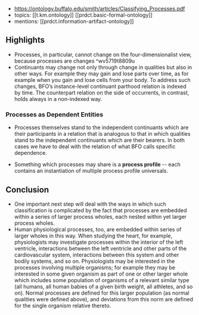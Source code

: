 
- https://ontology.buffalo.edu/smith/articles/Classifying_Processes.pdf
- topics: [[t.km.ontology]] [[prdct.basic-formal-ontology]]
- mentions: [[prdct.information-artifact-ontology]]

## Highlights

- Processes, in particular, cannot change on the four-dimensionalist view, because processes are changes  ^wv5719t8809u
- Continuants may change not only through change in qualities but also in other ways. For example they may gain and lose parts over time, as for example when you gain and lose cells from your body. To address such changes, BFO’s instance-level continuant parthood relation is indexed by time. The counterpart relation on the side of occurrents, in contrast, holds always in a non-indexed way.


### Processes as Dependent Entities

- Processes themselves stand to the independent continuants which are their participants in a relation that is analogous to that in which qualities stand to the independent continuants which are their bearers. In both cases we have to deal with the relation of what BFO calls specific dependence.

- Something which processes may share is a **process profile** -- each contains an instantiation of multiple process profile universals.

## Conclusion

- One important next step will deal with the ways in which such classification is complicated by the fact that processes are embedded within a series of larger process wholes, each nested within yet larger process wholes. 
- Human physiological processes, too, are embedded within series of larger wholes in this way. When studying the heart, for example, physiologists may investigate processes within the interior of the left ventricle, interactions between the left ventricle and other parts of the cardiovascular system, interactions between this system and other bodily systems, and so on. Physiologists may be interested in the processes involving multiple organisms; for example they may be interested in some given organism as part of one or other larger whole which includes some population of organisms of a relevant similar type (all humans, all human babies of a given birth weight, all athletes, and so on). Normal processes are defined for this larger population (as normal qualities were defined above), and deviations from this norm are defined for the single organism relative thereto.
